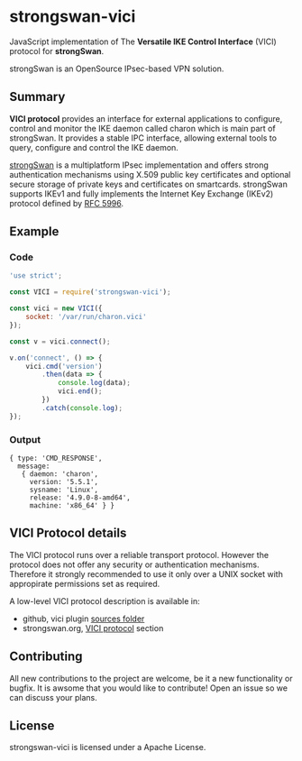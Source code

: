 # strongswan-vici

JavaScript implementation of The **Versatile IKE Control Interface** (VICI) protocol for **strongSwan**.

strongSwan is an OpenSource IPsec-based VPN solution.

## Summary

**VICI protocol** provides an interface for external applications to configure, control and monitor the IKE daemon called charon which is main part of strongSwan. It provides a stable IPC interface, allowing external tools to query, configure and control the IKE daemon.

[strongSwan](https://www.strongswan.org/) is a multiplatform IPsec implementation and offers strong authentication mechanisms using X.509 public key certificates and optional secure storage of private keys and certificates on smartcards. strongSwan supports IKEv1 and fully implements the Internet Key Exchange (IKEv2) protocol defined by [RFC 5996](https://tools.ietf.org/html/rfc5996).

## Example

### Code

```js
'use strict';

const VICI = require('strongswan-vici');

const vici = new VICI({
    socket: '/var/run/charon.vici'
});

const v = vici.connect();

v.on('connect', () => {
    vici.cmd('version')
        .then(data => {
            console.log(data);
            vici.end();
        })
        .catch(console.log);
});

```

### Output
```
{ type: 'CMD_RESPONSE',
  message:
   { daemon: 'charon',
     version: '5.5.1',
     sysname: 'Linux',
     release: '4.9.0-8-amd64',
     machine: 'x86_64' } }
```

## VICI Protocol details

The VICI protocol runs over a reliable transport protocol. However the protocol does not offer any security or authentication mechanisms. Therefore it strongly recommended to use it only over a UNIX socket with appropirate permissions set as required.

A low-level VICI protocol description is available in:

* github, vici plugin [sources folder](https://github.com/strongswan/strongswan/tree/57447015db828832e0e141dcdab7fbf61f828851/src/libcharon/plugins/vici)
* strongswan.org, [VICI protocol](https://www.strongswan.org/apidoc/md_src_libcharon_plugins_vici_README.html) section

## Contributing

All new contributions to the project are welcome, be it a new functionality or bugfix. It is awsome that you would like to contribute! Open an issue so we can discuss your plans.

## License

strongswan-vici is licensed under a Apache License.
